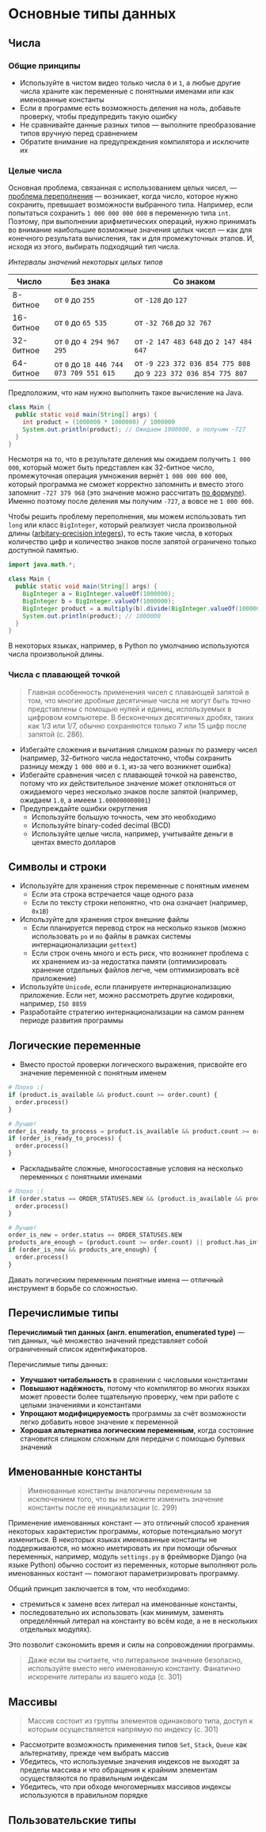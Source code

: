 # Основные типы данных

## Числа

### Общие принципы

- Используйте в чистом видео только числа `0` и `1`, а любые другие числа храните как переменные с понятными именами или как именованные константы
- Если в программе есть возможность деления на ноль, добавьте проверку, чтобы предупредить такую ошибку
- Не сравнивайте данные разных типов — выполните преобразование типов вручную перед сравнением
- Обратите внимание на предупреждения компилятора и исключите их

### Целые числа

Основная проблема, связанная с использованием целых чисел, — [проблема переполнения](https://en.wikipedia.org/wiki/Integer_overflow) — возникает, когда число, которое нужно сохранить, превышает возможности выбранного типа. Например, если попытаться сохранить `1 000 000 000 000` в переменную типа `int`. Поэтому, при выполнении арифметических операций, нужно принимать во внимание наибольшие возможные значения целых чисел — как для конечного результата вычисления, так и для промежуточных этапов. И, исходя из этого, выбирать подходящий тип числа.

_Интервалы значений некоторых целых типов_

| Число     | Без знака                              | Со знаком                                                      |
| --------- | -------------------------------------- | -------------------------------------------------------------- |
| 8-битное  | от `0` до `255`                        | от `-128` до `127`                                             |
| 16-битное | от `0` до `65 535`                     | от `-32 768` до `32 767`                                       |
| 32-битное | от `0` до `4 294 967 295`              | от `-2 147 483 648` до `2 147 484 647`                         |
| 64-битное | от `0` до `18 446 744 073 709 551 615` | от `-9 223 372 036 854 775 808` до `9 223 372 036 854 775 807` |

Предположим, что нам нужно выполнить такое вычисление на Java.

```java
class Main {
  public static void main(String[] args) {
    int product = (1000000 * 1000000) / 1000000
    System.out.println(product); // Ожидаем 1000000, а получим -727
  }
}
```

Несмотря на то, что в результате деления мы ожидаем получить `1 000 000`, который может быть представлен как 32-битное число, промежуточная операция умножения вернёт `1 000 000 000 000`, который программа не сможет корректно запомнить и вместо этого запомнит `-727 379 968` (это значение можно рассчитать [по формуле](https://stackoverflow.com/a/23481542)). Именно поэтому после деления мы получим `-727`, а вовсе не `1 000 000`.

Чтобы решить проблему переполнения, мы можем использовать тип `long` или класс `BigInteger`, который реализует числа произвольной длины ([arbitary-precision integers](https://en.wikipedia.org/wiki/Arbitrary-precision_arithmetic)), то есть такие числа, в которых количество цифр и количество знаков после запятой ограничено только доступной памятью.

```java
import java.math.*;

class Main {
  public static void main(String[] args) {
    BigInteger a = BigInteger.valueOf(1000000);
    BigInteger b = BigInteger.valueOf(1000000);
    BigInteger product = a.multiply(b).divide(BigInteger.valueOf(1000000));
    System.out.println(product); // 1000000
  }
}
```

В некоторых языках, например, в Python по умолчанию используются числа произвольной длины.

### Числа с плавающей точкой

> Главная особенность применения чисел с плавающей запятой в том, что многие дробные десятичные числа не могут быть точно представлены с помощью нулей и единиц, используемых в цифровом компьютере. В бесконечных десятичных дробях, таких как 1/3 или 1/7, обычно сохраняются только 7 или 15 цифр после запятой (с. 286).

- Избегайте сложения и вычитания слишком разных по размеру чисел (например, 32-битного числа недостаточно, чтобы сохранить разницу между `1 000 000` и `0.1`, из-за чего возникнет ошибка)
- Избегайте сравнения чисел с плавающей точкой на равенство, потому что их действительное значение может отклоняться от ожидаемого через несколько знаков после запятой (например, ожидаем `1.0`, а имеем `1.000000000001`)
- Предупреждайте ошибки округления
  - Используйте большую точность, чем это необходимо
  - Используйте binary-coded decimal (BCD)
  - Используйте целые числа, например, учитывайте деньги в центах вместо долларов

## Символы и строки

- Используйте для хранения строк переменные с понятным именем
  - Если эта строка встречается чаще одного раза
  - Если по тексту строки непонятно, что она означает (например, `0x1B`)
- Используйте для хранения строк внешние файлы
  - Если планируется перевод строк на несколько языков (можно использовать `po` и `mo` файлы в рамках системы интернационализации `gettext`)
  - Если строк очень много и есть риск, что возникнет проблема с их хранением из-за недостатка памяти (оптимизировать хранение отдельных файлов легче, чем оптимизировать всё приложение)
- Используйте `Unicode`, если планируете интернационализацию приложение. Если нет, можно рассмотреть другие кодировки, например, `ISO 8859`
- Разработайте стратегию интернационализации на самом раннем периоде развития программы

## Логические переменные

- Вместо простой проверки логического выражения, присвойте его значение переменной с понятным именем

```python
# Плохо :(
if (product.is_available && product.count >= order.count) {
  order.process()
}

# Лучше!
order_is_ready_to_process = product.is_available && product.count >= order.count
if (order_is_ready_to_process) {
  order.process()
}
```

- Раскладывайте сложные, многосоставные условия на несколько переменных с понятными именами

```python
# Плохо :(
if (order.status == ORDER_STATUSES.NEW && (product.is_available && product.count >= order.count || product.has_infinite_count)) {
  order.process()
}

# Лучше!
order_is_new = order.status == ORDER_STATUSES.NEW
products_are_enough = (product.count >= order.count) || product.has_infinite_count
if (order_is_new && products_are_enough) {
  order.process()
}
```

Давать логическим переменным понятные имена — отличный инструмент в борьбе со сложностью.

## Перечислимые типы

**Перечислимый тип данных (англ. enumeration, enumerated type)** — тип данных, чьё множество значений представляет собой ограниченный список идентификаторов.

Перечислимые типы данных:

- **Улучшают читабельность** в сравнении с числовыми константами
- **Повышают надёжность**, потому что компилятор во многих языках может провести более тщательную проверку, чем при работе с целыми значениями и константами
- **Упрощают модифицируемость** программы за счёт возможности легко добавить новое значение к переменной
- **Хорошая альтернатива логическим переменным**, когда состояние становится слишком сложным для передачи с помощью булевых значений

## Именованные константы

> Именованные константы аналогичны переменным за исключением того, что вы не можете изменить значение константы после её инициализации (с. 299)

Применение именованных констант — это отличный способ хранения некоторых характеристик программы, которые потенциально могут измениться. В некоторых языках именованные константы не поддерживаются, но можно иметировать их при помощи обычных переменных, например, модуль `settings.py` в фреймворке Django (на языке Python) обычно состоит из переменных, которые выполняют роль именованных костант — помогают параметризировать программу.

Общий принцип заключается в том, что необходимо:

- стремиться к замене всех литерал на именованные константы,
- последовательно их использовать (как минимум, заменять определённый литерал на константу во всём коде, а не в нескольких отдельных модулях).
  
Это позволит сэкономить время и силы на сопровождении программы.

> Даже если вы считаете, что литеральное значение безопасно, используйте вместо него именованную константу. Фанатично искорените литералы из вашего кода (с. 301)

## Массивы

> Массив состоит из группы элементов одинакового типа, доступ к которым осуществляется напрямую по индексу (с. 301)

- Рассмотрите возможность применения типов `Set`, `Stack`, `Queue` как альтернативу, прежде чем выбрать массив
- Убедитесь, что используемые значения индексов не выходят за пределы массива и что обращения к крайним элементам осуществляются по правильным индексам
- Убедитесь, что при обходе многомернывх массивов индексы используются в правильном порядке

## Пользовательские типы
